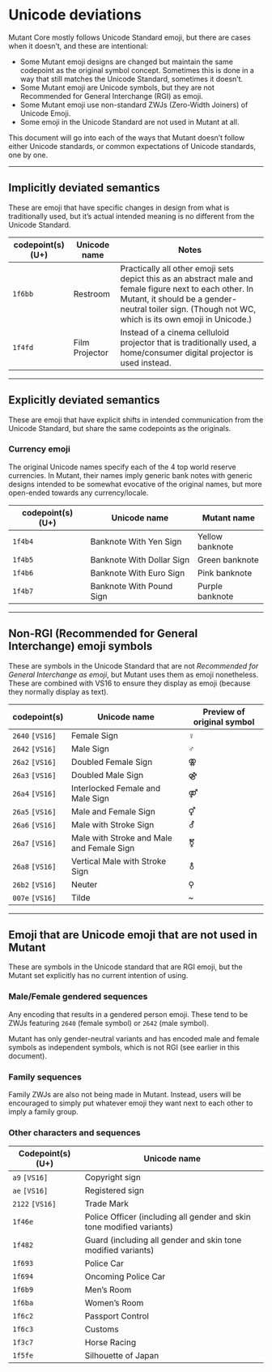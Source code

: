 # Unicode deviations

Mutant Core mostly follows Unicode Standard emoji, but there are cases when it doesn’t, and these are intentional:

- Some Mutant emoji designs are changed but maintain the same codepoint as the original symbol concept. Sometimes this is done in a way that still matches the Unicode Standard, sometimes it doesn’t.
- Some Mutant emoji are Unicode symbols, but they are not Recommended for General Interchange (RGI) as emoji.
- Some Mutant emoji use non-standard ZWJs (Zero-Width Joiners) of Unicode Emoji.
- Some emoji in the Unicode Standard are not used in Mutant at all.

This document will go into each of the ways that Mutant doesn’t follow either Unicode standards, or common expectations of Unicode standards, one by one.

----

## Implicitly deviated semantics
These are emoji that have specific changes in design from what is traditionally used, but it’s actual intended meaning is no different from the Unicode Standard.

| codepoint(s) (U+) | Unicode name | Notes |
| ---- | ---- | ---- |
| `1f6bb` | Restroom | Practically all other emoji sets depict this as an abstract male and female figure next to each other. In Mutant, it should be a gender-neutral toiler sign. (Though not WC, which is its own emoji in Unicode.) |
| `1f4fd` | Film Projector | Instead of a cinema celluloid projector that is traditionally used, a home/consumer digital projector is used instead.

-----

## Explicitly deviated semantics
These are emoji that have explicit shifts in intended communication from the Unicode Standard, but share the same codepoints as the originals.

### Currency emoji
The original Unicode names specify each of the 4 top world reserve currencies. In Mutant, their names imply generic bank notes with generic designs intended to be somewhat evocative of the original names, but more open-ended towards any currency/locale.

| codepoint(s) (U+) | Unicode name | Mutant name |
| ---- | ---- | ---- |
| `1f4b4` | Banknote With Yen Sign | Yellow banknote |
| `1f4b5` | Banknote With Dollar Sign | Green banknote |
| `1f4b6` | Banknote With Euro Sign | Pink banknote |
| `1f4b7` | Banknote With Pound Sign | Purple banknote |

----

## Non-RGI (Recommended for General Interchange) emoji symbols
These are symbols in the Unicode Standard that are not *Recommended for General Interchange as emoji*, but Mutant uses them as emoji nonetheless. These are combined with VS16 to ensure they display as emoji (because they normally display as text).

| codepoint(s) | Unicode name | Preview of original symbol |
| ---- | ---- | ---- |
| `2640` `[VS16]` | Female Sign | ♀ |
| `2642` `[VS16]` | Male Sign | ♂ |
| `26a2` `[VS16]` | Doubled Female Sign | ⚢ |
| `26a3` `[VS16]` | Doubled Male Sign | ⚣ |
| `26a4` `[VS16]` | Interlocked Female and Male Sign | ⚤ |
| `26a5` `[VS16]` | Male and Female Sign | ⚥ |
| `26a6` `[VS16]` | Male with Stroke Sign | ⚦ |
| `26a7` `[VS16]` | Male with Stroke and Male and Female Sign | ⚧ |
| `26a8` `[VS16]` | Vertical Male with Stroke Sign | ⚨ |
| `26b2` `[VS16]` | Neuter | ⚲ |
| `007e` `[VS16]` | Tilde | ~ |

----

## Emoji that are Unicode emoji that are not used in Mutant
These are symbols in the Unicode standard that are RGI emoji, but the Mutant set explicitly has no current intention of using.

### Male/Female gendered sequences
Any encoding that results in a gendered person emoji. These tend to be ZWJs featuring `2640` (female
symbol) or `2642` (male symbol).

Mutant has only gender-neutral variants and has encoded male and female symbols as
independent symbols, which is not RGI (see earlier in this document). 

### Family sequences
Family ZWJs are also not being made in Mutant. Instead, users will be encouraged to simply put whatever emoji they want next to each other to imply a family group.

### Other characters and sequences
| Codepoint(s) (U+) | Unicode name |
| ---- | ---- |
| `a9` `[VS16]` | Copyright sign | 
| `ae` `[VS16]` | Registered sign | 
| `2122` `[VS16]` | Trade Mark | 
| `1f46e` | Police Officer (including all gender and skin tone modified variants) |
| `1f482` | Guard (including all gender and skin tone modified variants) | 
| `1f693` | Police Car |
| `1f694` | Oncoming Police Car | 
| `1f6b9` | Men’s Room |
| `1f6ba` | Women’s Room |
| `1f6c2` | Passport Control |
| `1f6c3` | Customs |
| `1f3c7` | Horse Racing | 
| `1f5fe` | Silhouette of Japan |
